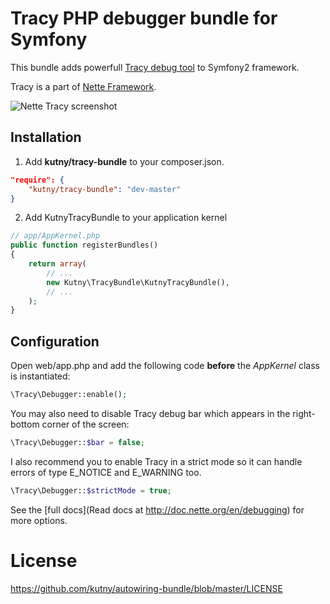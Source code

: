 Tracy PHP debugger bundle for Symfony
=====================================

This bundle adds powerfull [Tracy debug tool](http://doc.nette.org/en/debugging) to Symfony2 framework.

Tracy is a part of [Nette Framework](http://nette.org/).

![Nette Tracy screenshot](http://files.nette.org/2398/debugger1.png)

Installation
------------

1) Add __kutny/tracy-bundle__ to your composer.json.

~~~~~ json
"require": {
    "kutny/tracy-bundle": "dev-master"
}
~~~~~

2) Add KutnyTracyBundle to your application kernel

~~~~~ php
// app/AppKernel.php
public function registerBundles()
{
    return array(
        // ...
        new Kutny\TracyBundle\KutnyTracyBundle(),
        // ...
    );
}
~~~~~

Configuration
-------------

Open web/app.php and add the following code **before** the _AppKernel_ class is instantiated:

~~~~~ php
\Tracy\Debugger::enable();
~~~~~

You may also need to disable Tracy debug bar which appears in the right-bottom corner of the screen:

~~~~~ php
\Tracy\Debugger::$bar = false;
~~~~~

I also recommend you to enable Tracy in a strict mode so it can handle errors of type E_NOTICE and E_WARNING too.

~~~~~ php
\Tracy\Debugger::$strictMode = true;
~~~~~

See the [full docs](Read docs at http://doc.nette.org/en/debugging) for more options.

License
=======

https://github.com/kutny/autowiring-bundle/blob/master/LICENSE